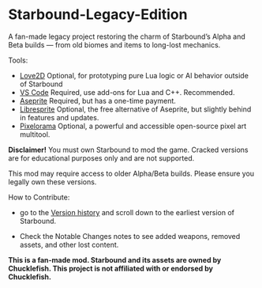 # Starbound-Legacy-Edition
A fan-made legacy project restoring the charm of Starbound’s Alpha and Beta builds — from old biomes and items to long-lost mechanics.

Tools:

- [Love2D](https://love2d.org/wiki/Main_Page) Optional, for prototyping pure Lua logic or AI behavior outside of Starbound
- [VS Code](https://code.visualstudio.com/) Required, use add-ons for Lua and C++. Recommended.
- [Aseprite](https://www.aseprite.org/) Required, but has a one-time payment.
- [Libresprite](https://libresprite.github.io/#!/) Optional, the free alternative of Aseprite, but slightly behind in features and updates.
- [Pixelorama](https://orama-interactive.itch.io/pixelorama) Optional, a powerful and accessible open-source pixel art multitool.

**Disclaimer!**
You must own Starbound to mod the game. Cracked versions are for educational purposes only and are not supported.

This mod may require access to older Alpha/Beta builds. Please ensure you legally own these versions.


How to Contribute:

- go to the [Version history](https://starbounder.org/Version_history) and scroll down to the earliest version of Starbound.

- Check the Notable Changes notes to see added weapons, removed assets, and other lost content.


**This is a fan-made mod. Starbound and its assets are owned by Chucklefish. This project is not affiliated with or endorsed by Chucklefish.**
